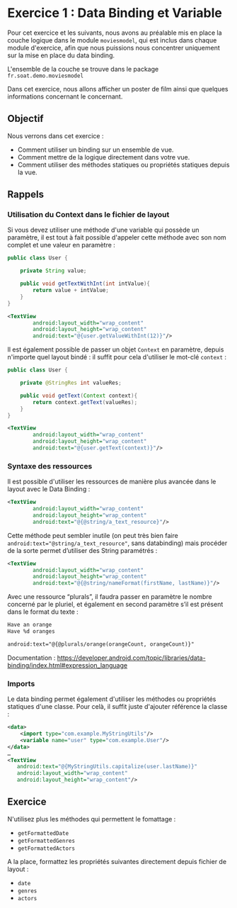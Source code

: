 # Exercice 1 : Data Binding et Variable

Pour cet exercice et les suivants, nous avons au préalable mis en place la couche logique dans le module `moviesmodel`, qui est inclus dans chaque module d'exercice, afin que nous puissions nous concentrer uniquement sur la mise en place du data binding.

L'ensemble de la couche se trouve dans le package `fr.soat.demo.moviesmodel`

Dans cet exercice, nous allons afficher un poster de film ainsi que quelques informations concernant le concernant.

## Objectif

Nous verrons dans cet exercice :

* Comment utiliser un binding sur un ensemble de vue.
* Comment mettre de la logique directement dans votre vue.
* Comment utiliser des méthodes statiques ou propriétés statiques depuis la vue.

## Rappels

### Utilisation du Context dans le fichier de layout

Si vous devez utiliser une méthode d'une variable qui possède un paramètre, il est tout à fait possible d'appeler cette méthode avec son nom complet et une valeur en paramètre :

```java
public class User {

    private String value;

    public void getTextWithInt(int intValue){
        return value + intValue;
    }
}
```

```xml
<TextView
        android:layout_width="wrap_content"
        android:layout_height="wrap_content"
        android:text="@{user.getValueWithInt(12)}"/>
```

Il est également possible de passer un objet `Context` en paramètre, depuis n'importe quel layout bindé : il suffit pour cela d'utiliser le mot-clé `context` :

```java
public class User {

    private @StringRes int valueRes;

    public void getText(Context context){
        return context.getText(valueRes);
    }
}
```

```xml
<TextView
        android:layout_width="wrap_content"
        android:layout_height="wrap_content"
        android:text="@{user.getText(context)}"/>
```

### Syntaxe des ressources

Il est possible d'utiliser les ressources de manière plus avancée dans le layout avec le Data Binding :

```xml
<TextView
        android:layout_width="wrap_content"
        android:layout_height="wrap_content"
        android:text="@{@string/a_text_resource}"/>
```

Cette méthode peut sembler inutile (on peut très bien faire `android:text="@string/a_text_resource"`, sans databinding) mais procéder de la sorte permet d’utiliser des String paramétrés :

```xml
<TextView
        android:layout_width="wrap_content"
        android:layout_height="wrap_content"
        android:text="@{@string/nameFormat(firstName, lastName)}"/>
```

Avec une ressource “plurals”, il faudra passer en paramètre le nombre concerné par le pluriel, et également en second paramètre s’il est présent dans le format du texte :

```xml
Have an orange
Have %d oranges

android:text="@{@plurals/orange(orangeCount, orangeCount)}"
```

Documentation : https://developer.android.com/topic/libraries/data-binding/index.html#expression_language

### Imports

Le data binding permet également d'utiliser les méthodes ou propriétés statiques d'une classe. Pour celà, il suffit juste d'ajouter référence la classe :

```xml
<data>
    <import type="com.example.MyStringUtils"/>
    <variable name="user" type="com.example.User"/>
</data>
…
<TextView
   android:text="@{MyStringUtils.capitalize(user.lastName)}"
   android:layout_width="wrap_content"
   android:layout_height="wrap_content"/>
```

## Exercice

N'utilisez plus les méthodes qui permettent le fomattage :
* `getFormattedDate` 
* `getFormattedGenres` 
* `getFormattedActors`
    
A la place, formattez les propriétés suivantes directement depuis fichier de layout :
* `date`
* `genres`
* `actors`
